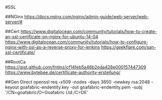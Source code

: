 #SSL

##NGinx
https://docs.nginx.com/nginx/admin-guide/web-server/web-server/#

##Cert
https://www.digitalocean.com/community/tutorials/how-to-create-an-ssl-certificate-on-nginx-for-ubuntu-14-04
https://www.digitalocean.com/community/tutorials/how-to-configure-nginx-with-ssl-as-a-reverse-proxy-for-jenkins
https://geekflare.com/san-ssl-certificate/

##RootCa
https://gist.github.com/fntlnz/cf14feb5a46b2eda428e000157447309
https://www.bytebee.de/certificate-authority-erstellung/

##Gen Direct
openssl req -x509 -nodes -days 3650 -newkey rsa:2048 -keyout goafabric-endentity.key -out goafabric-endentity.pem -subj '/CN=goafabric/O=Goafabric Ltd./C=DE'
